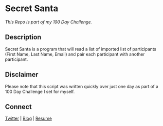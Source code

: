 # Secret Santa

*This Repo is part of my 100 Day Challenge.*

## Description

Secret Santa is a program that will read a list of imported list of participants (First Name, Last Name, Email) and pair each participant with another participant.

## Disclaimer
Please note that this script was written quickly over just one day as part of a 100 Day Challenge I set for myself.

## Connect
[Twitter](https://twitter.com/mikeymurph77) | 
[Blog](http://mikeymurph.me/) | 
[Resume](http://mikeymurph.me/resume/)
